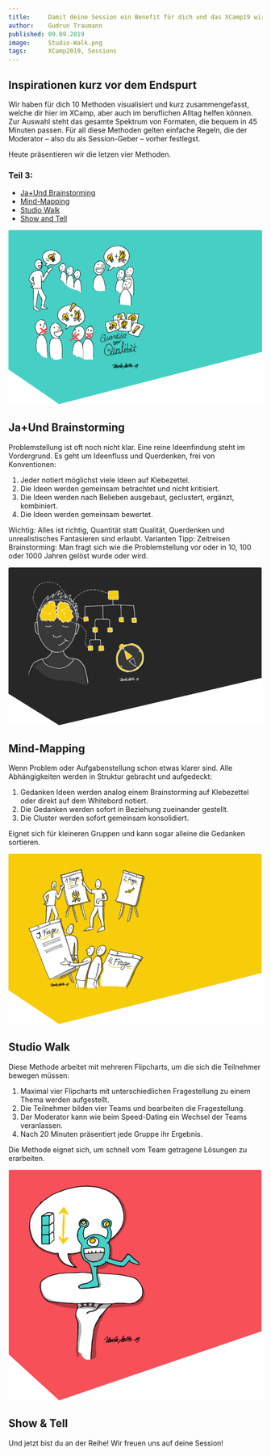 ```yaml
---
title:     Damit deine Session ein Benefit für dich und das XCamp19 wird (Teil 3)
author:    Gudrun Traumann
published: 09.09.2019
image:     Studio-Walk.png
tags:      XCamp2019, Sessions
---
```


## Inspirationen kurz vor dem Endspurt
Wir haben für dich 10 Methoden visualisiert und kurz zusammengefasst, welche dir hier im XCamp, aber auch im beruflichen Alltag helfen können. Zur Auswahl steht das gesamte Spektrum von Formaten, die bequem in 45 Minuten passen. Für all diese Methoden gelten einfache Regeln, die der Moderator – also du als Session-Geber – vorher festlegst.

Heute präsentieren wir die letzen vier Methoden.

### Teil 3:

- [Ja+Und Brainstorming](#ja-und-brainstorming)
- [Mind-Mapping](#mind-mapping)
- [Studio Walk](#studio-walk)
- [Show and Tell](#show-and-tell)


<a name="ja-und-brainstorming"></a>
![Ja+Und Brainstorming](Ja-Und-Brainstorming.png)

## Ja+Und Brainstorming
Problemstellung ist oft noch nicht klar. Eine reine Ideenfindung steht im Vordergrund. Es geht um Ideenfluss und Querdenken, frei von Konventionen:

1. Jeder notiert möglichst viele Ideen auf Klebezettel.
1. Die Ideen werden gemeinsam betrachtet und nicht kritisiert.
1. Die Ideen werden nach Belieben ausgebaut, geclustert, ergänzt, kombiniert.
1. Die Ideen werden gemeinsam bewertet.

Wichtig: Alles ist richtig, Quantität statt Qualität, Querdenken und unrealistisches Fantasieren sind erlaubt. Varianten Tipp: Zeitreisen Brainstorming: Man fragt sich wie die Problemstellung vor oder in 10, 100 oder 1000 Jahren gelöst wurde oder wird.


<a name="mind-mapping"></a>
![Mind-Mapping](Mind-Mapping.png)

## Mind-Mapping
Wenn Problem oder Aufgabenstellung schon etwas klarer sind. Alle Abhängigkeiten werden in Struktur gebracht und aufgedeckt:

1. Gedanken Ideen werden analog einem Brainstorming auf Klebezettel oder direkt auf dem Whitebord notiert.
1. Die Gedanken werden sofort in Beziehung zueinander gestellt.
1. Die Cluster werden sofort gemeinsam konsolidiert.

Eignet sich für kleineren Gruppen und kann sogar alleine die Gedanken sortieren.


<a name="studio-walk"></a>
![Studio Walk](Studio-Walk.png)

## Studio Walk
Diese Methode arbeitet mit mehreren Flipcharts, um die sich die Teilnehmer bewegen müssen:

1. Maximal vier Flipcharts mit unterschiedlichen Fragestellung zu einem Thema werden aufgestellt.
1. Die Teilnehmer bilden vier Teams und bearbeiten die Fragestellung.
1. Der Moderator kann wie beim Speed-Dating ein Wechsel der Teams veranlassen.
1. Nach 20 Minuten präsentiert jede Gruppe ihr Ergebnis.

Die Methode eignet sich, um schnell vom Team getragene Lösungen zu erarbeiten.


<a name="show-and-tell"></a>
![Show & Tell](Show-and-Tell.png)

## Show & Tell

Und jetzt bist du an der Reihe! Wir freuen uns auf deine Session!
